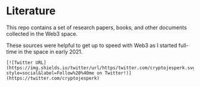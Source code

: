 # Literature

This repo contains a set of research papers, books, and other documents collected in the Web3 space.

These sources were helpful to get up to speed with Web3 as I started full-time in the space in early 2021.

```
[![Twitter URL](https://img.shields.io/twitter/url/https/twitter.com/cryptojesperk.svg?style=social&label=Follow%20%40me on Twitter!)](https://twitter.com/cryptojesperk)
```
